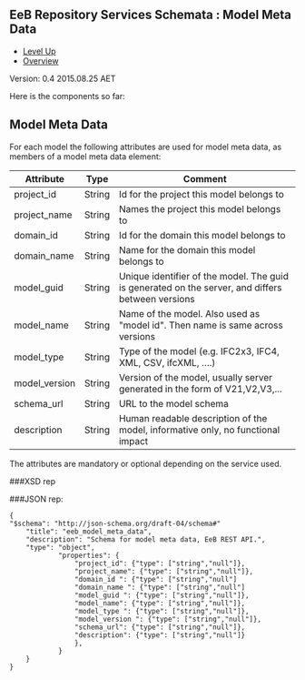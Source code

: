 ## EeB Repository Services Schemata : Model Meta Data ##

* [Level Up](../README.md)
* [Overview](./README.md)

Version: 0.4 2015.08.25 AET

Here is the components so far:

## Model Meta Data

For each model the following attributes are used for model meta data, as members of a model meta data element:
 
 Attribute   | Type | Comment |
-------------|------|---------|
project_id   |String|Id for the project this model belongs to
project_name |String|Names the project this model belongs to
domain_id    |String|Id for the domain this model belongs to
domain_name |String|Name for the domain this model belongs to
model_guid   |String|Unique identifier of the model. The guid is generated on the server, and differs between versions
model_name   |String|Name of the model. Also used as "model id". Then name is same across versions
model_type   |String|Type of the model (e.g. IFC2x3, IFC4, XML, CSV, ifcXML, ….) 
model_version|String|Version of the model, usually server generated in the form of V21,V2,V3,...
schema_url   |String|URL to the model schema
description  |String|Human readable description of the model, informative only, no functional impact

The attributes are mandatory or optional depending on the service used.


###XSD rep

###JSON rep:

```
{
"$schema": "http://json-schema.org/draft-04/schema#" 
	"title": "eeb_model_meta_data",
	"description": "Schema for model meta data, EeB REST API.",
	"type": "object",
			"properties": {
				"project_id": {"type": ["string","null"]},
				"project_name": {"type": ["string","null"]},
				"domain_id ": {"type": ["string","null"]
				"domain_name ": {"type": ["string","null"]
				"model_guid ": {"type": ["string","null"]},
				"model_name": {"type": ["string","null"]},
				"model_type ": {"type": ["string","null"]},
				"model_version ": {"type": ["string","null"]},
				"schema_url": {"type": ["string","null"]},
				"description": {"type": ["string","null"]}
				},
			}
	}
}
```

